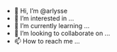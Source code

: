 - 👋 Hi, I’m @arlysse
- 👀 I’m interested in ...
- 🌱 I’m currently learning ...
- 💞️ I’m looking to collaborate on ...
- 📫 How to reach me ...

<!---
arlysse/arlysse is a ✨ special ✨ repository because its `README.md` (this file) appears on your GitHub profile.
You can click the Preview link to take a look at your changes.
--->
